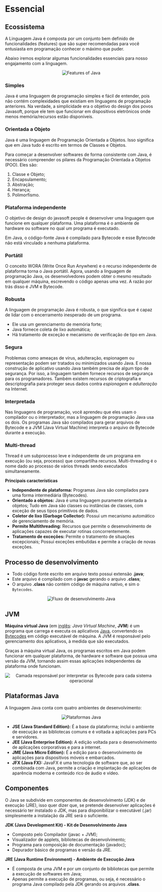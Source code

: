 # Essencial

## Ecossistema

A Linguagem Java é composta por um conjunto bem definido de funcionalidades (features) que são super recomendadas para você entusiasta em programação conhecer o máximo que puder.

Abaixo iremos explorar algumas funcionalidades essenciais para nosso engajamento com a linguagem.

<div align="center">
  <img src="../images/essencial-1.png" alt="Features of Java">
</div>

### Simples

Java é uma linguagem de programação simples e fácil de entender, pois não contém complexidades que existiam em linguagens de programação anteriores. Na verdade, a simplicidade era o objetivo do design dos povos Javasoft, porque ele tem que funcionar em dispositivos eletrônicos onde menos memória/recursos estão disponíveis.

### Orientada a Objeto <a href="#object-oriented" id="object-oriented"></a>

Java é uma linguagem de Programação Orientada a Objetos. Isso significa que em Java tudo é escrito em termos de Classes e Objetos.

Para começar a desenvolver softwares de forma consistente com Java, é necessário compreender os pilares da Programação Orientada a Objetos (POO). Eles são:

1. Classe e Objeto;
2. Encapsulamento;
3. Abstração;
4. Herança;
5. Polimorfismo.

### Plataforma independente <a href="#platform-independent" id="platform-independent"></a>

O objetivo de design do javasoft people é desenvolver uma linguagem que funcione em qualquer plataforma. Uma plataforma é o ambiente de hardware ou software no qual um programa é executado.&#x20;

Em Java, o código-fonte Java é compilado para Bytecode e esse Bytecode não está vinculado a nenhuma plataforma.

### Portátil

O conceito WORA (Write Once Run Anywhere) e o recurso independente de plataforma torna o Java portátil. Agora, usando a linguagem de programação Java, os desenvolvedores podem obter o mesmo resultado em qualquer máquina, escrevendo o código apenas uma vez. A razão por trás disso é JVM e Bytecode.&#x20;

### Robusta

A linguagem de programação Java é robusta, o que significa que é capaz de lidar com o encerramento inesperado de um programa.&#x20;

* Ele usa um gerenciamento de memória forte;
* Java fornece coleta de lixo automática;
* Há tratamento de exceção e mecanismo de verificação de tipo em Java.

### Segura

Problemas como ameaças de vírus, adulteração, espionagem ou representação podem ser tratados ou minimizados usando Java. E nossa construção de aplicativo usando Java também precisa de algum tipo de segurança. Por isso, a linguagem também fornece recursos de segurança para os programadores. Também existem recursos de criptografia e descriptografia para proteger seus dados contra _espionagem_ e _adulteração_ na Internet.

### Interpretada

Nas linguagens de programação, você aprendeu que eles usam o compilador ou o interpretador, mas a linguagem de programação Java usa os dois. Os programas Java são compilados para gerar arquivos de Bytecode e a JVM (Java Virtual Machine) interpreta o arquivo de Bytecode durante a execução.

### Multi-thread

Thread é um subprocesso leve e independente de um programa em execução (ou seja, processo) que compartilha recursos. Multi-threading é o nome dado ao processo de vários threads sendo executados simultaneamente.

**Principais características**

* **Independente de plataforma:** Programas Java são compilados para uma forma intermediária (Bytecodes).
* **Orientado a objetos:** Java é uma linguagem puramente orientada a objetos; Tudo em Java são classes ou instâncias de classes, com exceção de seus tipos primitivos de dados.
* **Coletor de lixo (Garbage Collector):** Possui um mecanismo automático de gerenciamento de memória.
* **Permite Multithreading:** Recursos que permite o desenvolvimento de aplicações capazes de executar rotinas concorrentemente.
* **Tratamento de exceções:** Permite o tratamento de situações excepcionais; Possui exceções embutidas e permite a criação de novas exceções.

## Processo de desenvolvimento

* Todo código fonte escrito em arquivo texto possui extensão **.java**;
* Este arquivo é compilado com o **javac** gerando o arquivo **.class**;
* O arquivo **.class** não contém código de máquina nativo, e sim o `Bytecodes`.

<div align="center">
  <img src="../images/essencial-2.png" alt="Fluxo de desenvolvimento Java">
</div>

## JVM

**Máquina virtual Java** (em [inglês](https://pt.wikipedia.org/wiki/L%C3%ADngua\_inglesa): _Java Virtual Machine_, **JVM**) é um programa que carrega e executa os aplicativos [Java](https://pt.wikipedia.org/wiki/Linguagem\_de\_programa%C3%A7%C3%A3o\_Java), convertendo os [Bytecodes](https://pt.wikipedia.org/wiki/Bytecode\_Java) em código executável de máquina. A JVM é responsável pelo gerenciamento dos aplicativos, à medida que são executados.

Graças à máquina virtual Java, os programas escritos em Java podem funcionar em qualquer plataforma, de hardware e software que possua uma versão da JVM, tornando assim essas aplicações independentes da plataforma onde funcionam.

<div align="center">
  <img src="../images/essencial-3.png" alt="Camada responsável por interpretar os Bytecode para cada sistema operacional">
</div>

## Plataformas Java

A linguagem Java conta com quatro ambientes de desenvolvimento:

<div align="center">
  <img src="../images/essencial-4.png" alt="Plataformas Java">
</div>

* **JSE (Java Standard Edition):** É a base da plataforma; inclui o ambiente de execução e as bibliotecas comuns e é voltada a aplicações para PCs e servidores.
* **JEE (Java Enterprise Edition):** A edição voltada para o desenvolvimento de aplicações corporativas e para a internet.
* **JME (Java Micro Edition):** É a edição para o desenvolvimento de aplicações para dispositivos móveis e embarcados.
* **JFX (Java FX):** JavaFX é uma tecnologia de software que, ao ser combinada com Java, permite a criação e implantação de aplicações de aparência moderna e conteúdo rico de áudio e vídeo.

## Componentes

O Java se subdivide em componentes de desenvolvimento (JDK) e de execução (JRE), isso quer dizer que, se pretende desenvolver aplicações é necessário ter instalado o JDK, mas para disponibilizar o executável (.jar) simplesmente a instalação da JRE será o suficiente.

**JDK (Java Development Kit) - Kit de Desenvolvimento Java**

* Composto pelo Compilador (javac + JVM);
* Visualizador de applets, bibliotecas de desenvolvimento;
* Programa para composição de documentação (javadoc);
* Depurador básico de programas e versão da JRE.

**JRE (Java Runtime Environment) - Ambiente de Execução Java**

* É composta de uma JVM e por um conjunto de bibliotecas que permite a execução de softwares em Java;
* Apenas permite a execução de programas, ou seja, é necessário o programa Java compilado pela JDK gerando os arquivos **.class**.
